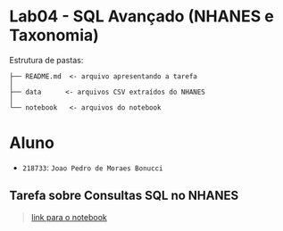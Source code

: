 # Lab04 - SQL Avançado (NHANES e Taxonomia)

Estrutura de pastas:

~~~
├── README.md  <- arquivo apresentando a tarefa
│
├── data      <- arquivos CSV extraídos do NHANES
│
└── notebook   <- arquivos do notebook
~~~

# Aluno
* `218733`: `Joao Pedro de Moraes Bonucci`

## Tarefa sobre Consultas SQL no NHANES
> [link para o notebook](notebook/lab04-nhanes.ipynb)